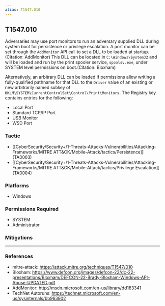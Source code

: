 ```yaml
---
alias: T1547.010
---
```


## T1547.010

Adversaries may use port monitors to run an adversary supplied DLL during system boot for persistence or privilege escalation. A port monitor can be set through the <code>AddMonitor</code> API call to set a DLL to be loaded at startup.(Citation: AddMonitor) This DLL can be located in <code>C:\Windows\System32</code> and will be loaded and run by the print spooler service, `spoolsv.exe`, under SYSTEM level permissions on boot.(Citation: Bloxham) 

Alternatively, an arbitrary DLL can be loaded if permissions allow writing a fully-qualified pathname for that DLL to the `Driver` value of an existing or new arbitrarily named subkey of <code>HKLM\SYSTEM\CurrentControlSet\Control\Print\Monitors</code>. The Registry key contains entries for the following:

* Local Port
* Standard TCP/IP Port
* USB Monitor
* WSD Port



### Tactic
- [[CyberSecurity/Security+/1-Threats-Attacks-Vulnerabilities/Attacking-Frameworks/MITRE ATT&CK/Mobile-Attack/tactics/Persistence]] (TA0003)
- [[CyberSecurity/Security+/1-Threats-Attacks-Vulnerabilities/Attacking-Frameworks/MITRE ATT&CK/Mobile-Attack/tactics/Privilege Escalation]] (TA0004)

### Platforms
- Windows

### Permissions Required
- SYSTEM
- Administrator

### Mitigations


---
### References

- mitre-attack: https://attack.mitre.org/techniques/T1547/010
- Bloxham: https://www.defcon.org/images/defcon-22/dc-22-presentations/Bloxham/DEFCON-22-Brady-Bloxham-Windows-API-Abuse-UPDATED.pdf
- AddMonitor: http://msdn.microsoft.com/en-us/library/dd183341
- TechNet Autoruns: https://technet.microsoft.com/en-us/sysinternals/bb963902
